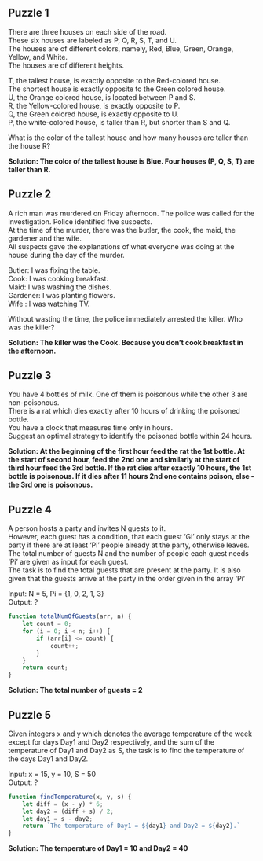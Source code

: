 ## Puzzle 1
There are three houses on each side of the road.  
These six houses are labeled as P, Q, R, S, T, and U.  
The houses are of different colors, namely, Red, Blue, Green, Orange, Yellow, and White.  
The houses are of different heights.  

T, the tallest house, is exactly opposite to the Red-colored house.  
The shortest house is exactly opposite to the Green colored house.  
U, the Orange colored house, is located between P and S.  
R, the Yellow-colored house, is exactly opposite to P.  
Q, the Green colored house, is exactly opposite to U.  
P, the white-colored house, is taller than R, but shorter than S and Q.  

What is the color of the tallest house and how many houses are taller than the house R?

**Solution: The color of the tallest house is Blue. Four houses (P, Q, S, T) are taller than R.**

## Puzzle 2
A rich man was murdered on Friday afternoon. The police was called for the investigation. Police identified five suspects.   
At the time of the murder, there was the butler, the cook, the maid, the gardener and the wife.   
All suspects gave the explanations of what everyone was doing at the house during the day of the murder.  

Butler: I was fixing the table.  
Cook: I was cooking breakfast.  
Maid: I was washing the dishes.  
Gardener: I was planting flowers.  
Wife : I was watching TV.  

Without wasting the time, the police immediately arrested the killer. Who was the killer?

**Solution: The killer was the Cook. Because you don’t cook breakfast in the afternoon.**

## Puzzle 3
You have 4 bottles of milk. One of them is poisonous while the other 3 are non-poisonous.  
There is a rat which dies exactly after 10 hours of drinking the poisoned bottle.  
You have a clock that measures time only in hours.  
Suggest an optimal strategy to identify the poisoned bottle within 24 hours.  

**Solution: At the beginning of the first hour feed the rat the 1st bottle. At the start of second hour, feed the 2nd one and similarly at the start of third hour feed the 3rd bottle. If the rat dies after exactly 10 hours, the 1st bottle is poisonous. If it dies after 11 hours 2nd one contains poison, else - the 3rd one is poisonous.**

## Puzzle 4
A person hosts a party and invites N guests to it.  
However, each guest has a condition, that each guest ‘Gi’ only stays at the party if there are at least ‘Pi’ people already at the party, otherwise leaves.  
The total number of guests N and the number of people each guest needs ‘Pi’ are given as input for each guest.  
The task is to find the total guests that are present at the party. It is also given that the guests arrive at the party in the order given in the array ‘Pi’  

Input: N = 5, Pi = {1, 0, 2, 1, 3}  
Output: ?

```javascript
function totalNumOfGuests(arr, n) { 
	let count = 0;
	for (i = 0; i < n; i++) { 
		if (arr[i] <= count) { 
			count++; 
		} 
	} 
	return count; 
}
```

**Solution: The total number of guests = 2**

## Puzzle 5
Given integers x and y which denotes the average temperature of the week except for days Day1 and Day2 respectively,
and the sum of the temperature of Day1 and Day2 as S, the task is to find the temperature of the days Day1 and Day2.

Input: x = 15, y = 10, S = 50  
Output: ?

```javascript
function findTemperature(x, y, s) {
    let diff = (x - y) * 6;
    let day2 = (diff + s) / 2;
    let day1 = s - day2;
    return `The temperature of Day1 = ${day1} and Day2 = ${day2}.`
}
```
**Solution: The temperature of Day1 = 10 and Day2 = 40**
